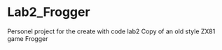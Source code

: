 # Lab2_Frogger
 Personel project for the create  with code lab2
 Copy of an old style ZX81 game Frogger
